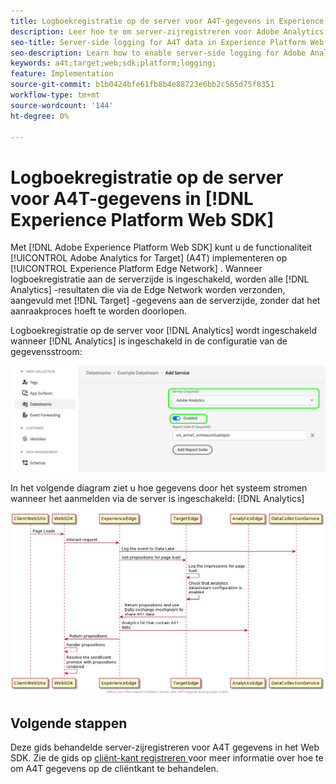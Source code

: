 ```yaml
---
title: Logboekregistratie op de server voor A4T-gegevens in Experience Platform Web SDK
description: Leer hoe te om server-zijregistreren voor Adobe Analytics voor Doel (A4T) toe te laten gebruikend het Web SDK van Experience Platform.
seo-title: Server-side logging for A4T data in Experience Platform Web SDK
seo-description: Learn how to enable server-side logging for Adobe Analytics for Target (A4T) using the Experience Platform Web SDK.
keywords: a4t;target;web;sdk;platform;logging;
feature: Implementation
source-git-commit: b1b0424bfe61fb8b4e88723e6bb2c565d75f8351
workflow-type: tm+mt
source-wordcount: '144'
ht-degree: 0%

---
```


# Logboekregistratie op de server voor A4T-gegevens in [!DNL Experience Platform Web SDK]

Met [!DNL Adobe Experience Platform Web SDK] kunt u de functionaliteit [!UICONTROL Adobe Analytics for Target] (A4T) implementeren op [!UICONTROL Experience Platform Edge Network] . Wanneer logboekregistratie aan de serverzijde is ingeschakeld, worden alle [!DNL Analytics] -resultaten die via de Edge Network worden verzonden, aangevuld met [!DNL Target] -gegevens aan de serverzijde, zonder dat het aanraakproces hoeft te worden doorlopen.

Logboekregistratie op de server voor [!DNL Analytics] wordt ingeschakeld wanneer [!DNL Analytics] is ingeschakeld in de configuratie van de gegevensstroom:

![ toegelaten de gegevensstroomconfiguratie van Analytics ](/help/dev/implement/a4t/assets/enable-analytics-datastream.png)

In het volgende diagram ziet u hoe gegevens door het systeem stromen wanneer het aanmelden via de server is ingeschakeld: [!DNL Analytics]

![ server-kant registrerenstroom ](/help/dev/implement/a4t/assets/analytics-server-side-logging.png)

## Volgende stappen

Deze gids behandelde server-zijregistreren voor A4T gegevens in het Web SDK. Zie de gids op [ cliënt-kant registreren ](/help/dev/implement/a4t/client-side-logging.md) voor meer informatie over hoe te om A4T gegevens op de cliëntkant te behandelen.